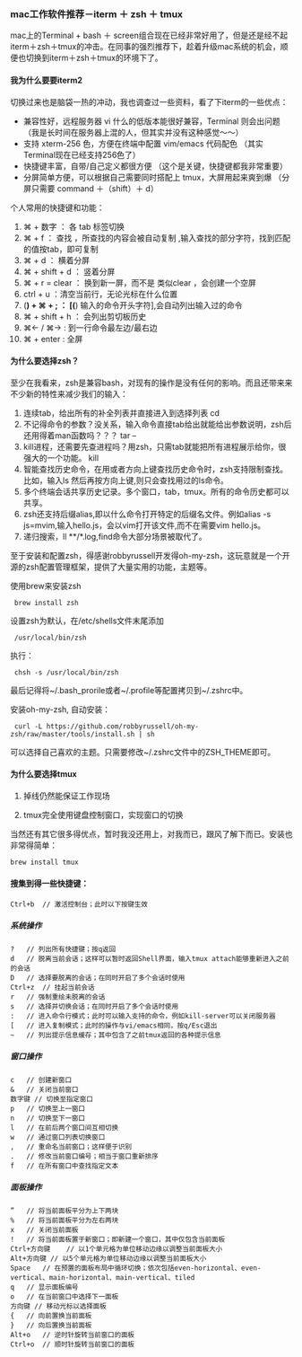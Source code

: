 ### mac工作软件推荐－iterm ＋ zsh ＋ tmux

 mac上的Terminal + bash ＋ screen组合现在已经非常好用了，但是还是经不起iterm＋zsh＋tmux的冲击。在同事的强烈推荐下，趁着升级mac系统的机会，顺便也切换到iterm＋zsh＋tmux的环境下了。

#### 我为什么要要iterm2 

切换过来也是脑袋一热的冲动，我也调查过一些资料，看了下iterm的一些优点：

   * 兼容性好，远程服务器 vi 什么的低版本能很好兼容，Terminal 则会出问题  （我是长时间在服务器上混的人，但其实并没有这种感觉～～）
   * 支持 xterm-256 色，方便在终端中配置 vim/emacs 代码配色  （其实Terminal现在已经支持256色了）
   * 快捷键丰富，自带/自己定义都很方便      （这个是关键，快捷键都我非常重要）
   * 分屏简单方便，可以根据自己需要同时搭配上 tmux，大屏用起来爽到爆  （分屏只需要 command ＋（shift）＋ d）

个人常用的快捷键和功能：

  1. ⌘ + 数字         ： 各 tab 标签切换
  2. ⌘ + f              ： 查找 ，所查找的内容会被自动复制 ,输入查找的部分字符，找到匹配的值按tab，即可复制
  3. ⌘ + d             ： 横着分屏 
  4. ⌘ + shift + d  ： 竖着分屏
  5. ⌘ + r = clear  ： 换到新一屏，而不是 类似clear ，会创建一个空屏
  6. ctrl + u            ：清空当前行，无论光标在什么位置
  7. (**) + ⌘ + ;     ： [(**) 输入的命令开头字符],会自动列出输入过的命令
  8. ⌘ + shift + h  ： 会列出剪切板历史
  9. ⌘← / ⌘→       :   到一行命令最左边/最右边 
  10. ⌘ + enter        :   全屏 

#### 为什么要选择zsh？
至少在我看来，zsh是兼容bash，对现有的操作是没有任何的影响。而且还带来来不少新的特性来减少我们的输入：

1. 连续tab，给出所有的补全列表并直接进入到选择列表   cd <tab><tab>
2. 不记得命令的参数？没关系，输入命令直接tab给出就能给出参数说明，zsh后还用得着man函数吗？？？ tar – <tab>
3. kill进程，还需要先查进程吗？用zsh，只需tab就能把所有进程展示给你，很强大的一个功能。 kill  <tab>
4. 智能查找历史命令，在用<ctrl-p>或者方向上键查找历史命令时，zsh支持限制查找。比如，输入ls 然后再按方向上键,则只会查找用过的ls命令。
5. 多个终端会话共享历史记录。多个窗口，tab，tmux。所有的命令历史都可以共享。
6. zsh还支持后缀alias,即以什么命令打开特定的后缀名文件。例如alias -s js=mvim,输入hello.js，会以vim打开该文件,而不在需要vim hello.js。
7. 递归搜索，ll  **/*.log,find命令大部分场景被取代了。

至于安装和配置zsh，得感谢robbyrussell开发得oh-my-zsh，这玩意就是一个开源的zsh配置管理框架，提供了大量实用的功能，主题等。

使用brew来安装zsh

     brew install zsh

设置zsh为默认，在/etc/shells文件末尾添加

     /usr/local/bin/zsh

执行： 

     chsh -s /usr/local/bin/zsh

最后记得将~/.bash_prorile或者~/.profile等配置拷贝到~/.zshrc中。

安装oh-my-zsh, 自动安装： 

     curl -L https://github.com/robbyrussell/oh-my-zsh/raw/master/tools/install.sh | sh

可以选择自己喜欢的主题。只需要修改~/.zshrc文件中的ZSH_THEME即可。

#### 为什么要选择tmux
1. 掉线仍然能保证工作现场

2. tmux完全使用键盘控制窗口，实现窗口的切换

当然还有其它很多得优点，暂时我没还用上，对我而已，跟风了解下而已。安装也非常得简单：

    brew install tmux


#### 搜集到得一些快捷键：

    Ctrl+b  // 激活控制台；此时以下按键生效
##### 系统操作

    ?   // 列出所有快捷键；按q返回
    d   // 脱离当前会话；这样可以暂时返回Shell界面，输入tmux attach能够重新进入之前的会话
    D   // 选择要脱离的会话；在同时开启了多个会话时使用
    Ctrl+z  // 挂起当前会话
    r   // 强制重绘未脱离的会话
    s   // 选择并切换会话；在同时开启了多个会话时使用
    :   // 进入命令行模式；此时可以输入支持的命令，例如kill-server可以关闭服务器
    [   // 进入复制模式；此时的操作与vi/emacs相同，按q/Esc退出
    ~   // 列出提示信息缓存；其中包含了之前tmux返回的各种提示信息
##### 窗口操作

    c   // 创建新窗口
    &   // 关闭当前窗口
    数字键 // 切换至指定窗口
    p   // 切换至上一窗口
    n   // 切换至下一窗口
    l   // 在前后两个窗口间互相切换
    w   // 通过窗口列表切换窗口
    ,   // 重命名当前窗口；这样便于识别
    .   // 修改当前窗口编号；相当于窗口重新排序
    f   // 在所有窗口中查找指定文本
##### 面板操作

    ”   // 将当前面板平分为上下两块
    %   // 将当前面板平分为左右两块
    x   // 关闭当前面板
    !   // 将当前面板置于新窗口；即新建一个窗口，其中仅包含当前面板
    Ctrl+方向键    // 以1个单元格为单位移动边缘以调整当前面板大小
    Alt+方向键 // 以5个单元格为单位移动边缘以调整当前面板大小
    Space   // 在预置的面板布局中循环切换；依次包括even-horizontal、even-vertical、main-horizontal、main-vertical、tiled
    q   // 显示面板编号
    o   // 在当前窗口中选择下一面板
    方向键 // 移动光标以选择面板
    {   // 向前置换当前面板
    }   // 向后置换当前面板
    Alt+o   // 逆时针旋转当前窗口的面板
    Ctrl+o  // 顺时针旋转当前窗口的面板 